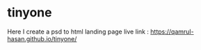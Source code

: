 # tinyone
Here I create a psd to html landing page
live link : https://qamrul-hasan.github.io/tinyone/
